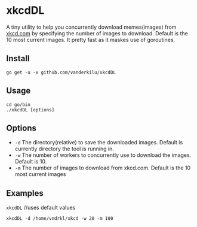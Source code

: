 # xkcdDL

A tiny utility to help you concurrently download memes(images) from [xkcd.com](https://xkcd.com/) by specifying the number of images to download. Default is the 10 most current images. It pretty fast as it maskes use of goroutines.

## Install

`go get -u -x github.com/vanderkilu/xkcdDL`

## Usage

    cd go/bin
    ./xkcdDL [options]

## Options

- `-d` The directory(relative) to save the downloaded images. Default is currently directory the tool is running in.
- `-w` The number of workers to concurrently use to download the images. Default is 10.
- `-m` The number of images to download from xkcd.com. Default is the 10 most current images

## Examples

`xkcdDL` //uses default values

`xkcdDL -d /home/vndrkl/xkcd -w 20 -m 100`
